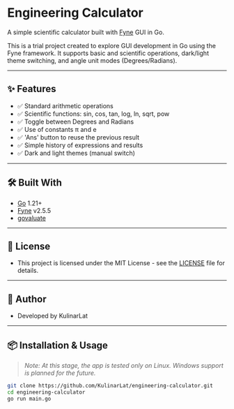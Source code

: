 # Engineering Calculator

A simple scientific calculator built with [Fyne](https://fyne.io/) GUI in Go.

This is a trial project created to explore GUI development in Go using the Fyne framework. It supports basic and scientific operations, dark/light theme switching, and angle unit modes (Degrees/Radians).

---

## ✨ Features

- ✅ Standard arithmetic operations
- ✅ Scientific functions: sin, cos, tan, log, ln, sqrt, pow
- ✅ Toggle between Degrees and Radians
- ✅ Use of constants π and e
- ✅ 'Ans' button to reuse the previous result
- ✅ Simple history of expressions and results
- ✅ Dark and light themes (manual switch)

---

## 🛠 Built With

- [Go](https://golang.org/) 1.21+
- [Fyne](https://fyne.io/) v2.5.5
- [govaluate](https://github.com/Knetic/govaluate)

---
## 📄 License

- This project is licensed under the MIT License - see the [LICENSE](https://github.com/KulinarLat/CalculatorGO/blob/master/LICENSE) file for details.
---

## 👤 Author
- Developed by KulinarLat
---

## 📦 Installation & Usage

> _Note: At this stage, the app is tested only on Linux. Windows support is planned for the future._

```bash
git clone https://github.com/KulinarLat/engineering-calculator.git
cd engineering-calculator
go run main.go
